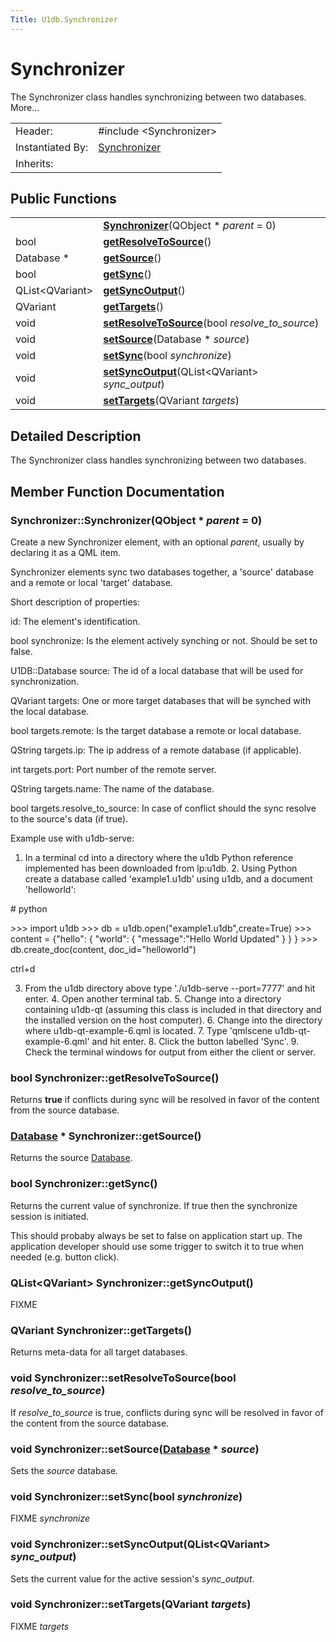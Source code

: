 ```yaml
---
Title: U1db.Synchronizer
---
```

        
Synchronizer
============

The Synchronizer class handles synchronizing between two databases. More...

|                  |                                                                             |
|------------------|-----------------------------------------------------------------------------|
| Header:          | <span class="preprocessor">\#include &lt;Synchronizer&gt;</span>            |
| Instantiated By: | [Synchronizer](../../../../apps/qml/sdk-14.10/U1db.Synchronizer.md) |
| Inherits:        |                                                                             |

<span id="public-functions"></span>
Public Functions
----------------

|                       |                                                                                     |
|-----------------------|-------------------------------------------------------------------------------------|
|                       | **[Synchronizer](#Synchronizer)**(QObject \* *parent* = 0)                |
| bool                  | **[getResolveToSource](#getResolveToSource)**()                           |
| Database \*           | **[getSource](#getSource)**()                                             |
| bool                  | **[getSync](#getSync)**()                                                 |
| QList&lt;QVariant&gt; | **[getSyncOutput](#getSyncOutput)**()                                     |
| QVariant              | **[getTargets](#getTargets)**()                                           |
| void                  | **[setResolveToSource](#setResolveToSource)**(bool *resolve\_to\_source*) |
| void                  | **[setSource](#setSource)**(Database \* *source*)                         |
| void                  | **[setSync](#setSync)**(bool *synchronize*)                               |
| void                  | **[setSyncOutput](#setSyncOutput)**(QList&lt;QVariant&gt; *sync\_output*) |
| void                  | **[setTargets](#setTargets)**(QVariant *targets*)                         |

<span id="details"></span>
Detailed Description
--------------------

The Synchronizer class handles synchronizing between two databases.

Member Function Documentation
-----------------------------

### <span id="Synchronizer"></span>Synchronizer::<span class="name">Synchronizer</span>(<span class="type">QObject</span> \* *parent* = 0)

Create a new Synchronizer element, with an optional *parent*, usually by declaring it as a QML item.

Synchronizer elements sync two databases together, a 'source' database and a remote or local 'target' database.

Short description of properties:

id: The element's identification.

bool synchronize: Is the element actively synching or not. Should be set to false.

U1DB::Database source: The id of a local database that will be used for synchronization.

QVariant targets: One or more target databases that will be synched with the local database.

bool targets.remote: Is the target database a remote or local database.

QString targets.ip: The ip address of a remote database (if applicable).

int targets.port: Port number of the remote server.

QString targets.name: The name of the database.

bool targets.resolve\_to\_source: In case of conflict should the sync resolve to the source's data (if true).

Example use with u1db-serve:

1. In a terminal cd into a directory where the u1db Python reference implemented has been downloaded from lp:u1db. 2. Using Python create a database called 'example1.u1db' using u1db, and a document 'helloworld':

\# python

&gt;&gt;&gt; import u1db &gt;&gt;&gt; db = u1db.open("example1.u1db",create=True) &gt;&gt;&gt; content = {"hello": { "world": { "message":"Hello World Updated" } } } &gt;&gt;&gt; db.create\_doc(content, doc\_id="helloworld")

ctrl+d

3. From the u1db directory above type './u1db-serve --port=7777' and hit enter. 4. Open another terminal tab. 5. Change into a directory containing u1db-qt (assuming this class is included in that directory and the installed version on the host computer). 6. Change into the directory where u1db-qt-example-6.qml is located. 7. Type 'qmlscene u1db-qt-example-6.qml' and hit enter. 8. Click the button labelled 'Sync'. 9. Check the terminal windows for output from either the client or server.

### <span id="getResolveToSource"></span><span class="type">bool</span> Synchronizer::<span class="name">getResolveToSource</span>()

Returns **true** if conflicts during sync will be resolved in favor of the content from the source database.

### <span id="getSource"></span><span class="type">[Database](../../../../apps/qml/sdk-14.10/U1db.Database.md)</span> \* Synchronizer::<span class="name">getSource</span>()

Returns the source [Database](../../../../apps/qml/sdk-14.10/U1db.Database.md).

### <span id="getSync"></span><span class="type">bool</span> Synchronizer::<span class="name">getSync</span>()

Returns the current value of synchronize. If true then the synchronize session is initiated.

This should probaby always be set to false on application start up. The application developer should use some trigger to switch it to true when needed (e.g. button click).

### <span id="getSyncOutput"></span><span class="type">QList</span>&lt;<span class="type">QVariant</span>&gt; Synchronizer::<span class="name">getSyncOutput</span>()

FIXME

### <span id="getTargets"></span><span class="type">QVariant</span> Synchronizer::<span class="name">getTargets</span>()

Returns meta-data for all target databases.

### <span id="setResolveToSource"></span><span class="type">void</span> Synchronizer::<span class="name">setResolveToSource</span>(<span class="type">bool</span> *resolve\_to\_source*)

If *resolve\_to\_source* is true, conflicts during sync will be resolved in favor of the content from the source database.

### <span id="setSource"></span><span class="type">void</span> Synchronizer::<span class="name">setSource</span>(<span class="type">[Database](../../../../apps/qml/sdk-14.10/U1db.Database.md)</span> \* *source*)

Sets the *source* database.

### <span id="setSync"></span><span class="type">void</span> Synchronizer::<span class="name">setSync</span>(<span class="type">bool</span> *synchronize*)

FIXME *synchronize*

### <span id="setSyncOutput"></span><span class="type">void</span> Synchronizer::<span class="name">setSyncOutput</span>(<span class="type">QList</span>&lt;<span class="type">QVariant</span>&gt; *sync\_output*)

Sets the current value for the active session's *sync\_output*.

### <span id="setTargets"></span><span class="type">void</span> Synchronizer::<span class="name">setTargets</span>(<span class="type">QVariant</span> *targets*)

FIXME *targets*

